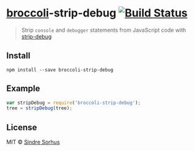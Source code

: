 # [broccoli](https://github.com/joliss/broccoli)-strip-debug [![Build Status](https://travis-ci.org/sindresorhus/broccoli-strip-debug.png?branch=master)](https://travis-ci.org/sindresorhus/broccoli-strip-debug)

> Strip `console` and `debugger` statements from JavaScript code with [strip-debug](https://github.com/sindresorhus/strip-debug)


## Install

```
npm install --save broccoli-strip-debug
```


## Example

```js
var stripDebug = require('broccoli-strip-debug');
tree = stripDebug(tree);
```


## License

MIT © [Sindre Sorhus](http://sindresorhus.com)
